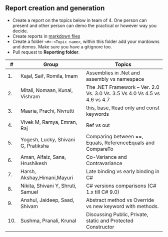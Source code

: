 ## Report creation and generation
- Create a report on the topics below in team of 4. One person can present and other person can demo the practical or however way you decide.
- Create reports in [markdown files](https://github.com/adam-p/markdown-here/wiki/Markdown-Cheatsheet#headers) 
- Create a folder `<#>-<Topic name>`, within this folder add your mardowns and demos. Make sure you have a gitignore too.
- Pull request to **Reporting folder**.
  
| #   |Group |    Topics                                                             |
|----|-|-----------------------------------------------------------------------------|
| 1. |Kajal, Saif, Romila, Imam | Assemblies in .Net and assembly vs namespace|
| 2. |Mitali, Nomaan, Kunal, Vishram | The .NET Framework – Ver. 2.0 Vs. 3.0 Vs. 3.5 Vs 4.0 Vs 4.5 vs 4.6 vs 4.7|
| 3. | Maaria, Prachi, Nivrutti  | this, base, Read only and const keywords|
| 4. | Vivek M, Ramya, Emran, Raj | Ref vs out|
| 5. |Yogesh, Lucky, Shivani G, Pratiksha | Comparing between ==, Equals, ReferenceEquals and CompareTo|
| 6. | Aman, Alfaiz, Sana, Hrushikesh | Co-Variance and Contravariance|
| 7. | Harsh, Akshay,Himani,Mayuri  | Late binding vs early binding in C#|
| 8. | Nikita, Shivani Y, Shruti, Samuel | C# versions comparisons (C# 1.x till C# 9.0)|
| 9. | Anshul, Jaideep, Saad, Shivam | Abstract method vs Override vs new keyword with methods.|
|10.|Sushma, Pranali, Krunal | Discussing Public, Private, static and Protected Constructor |